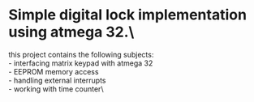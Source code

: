 # **Simple digital lock implementation using atmega 32.**\
this project contains the following subjects:\
    - interfacing matrix keypad with atmega 32\
    - EEPROM memory access\
    - handling external interrupts\
    - working with time counter\
